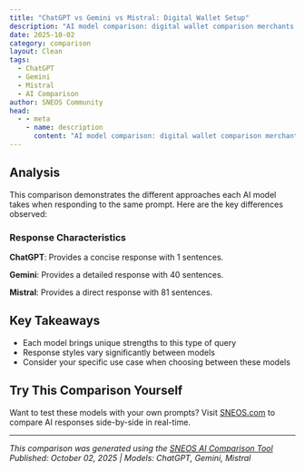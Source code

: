 ```yaml
---
title: "ChatGPT vs Gemini vs Mistral: Digital Wallet Setup"
description: "AI model comparison: digital wallet comparison merchants..."
date: 2025-10-02
category: comparison
layout: Clean
tags:
  - ChatGPT
  - Gemini
  - Mistral
  - AI Comparison
author: SNEOS Community
head:
  - - meta
    - name: description
      content: "AI model comparison: digital wallet comparison merchants..."
---
```


<ChatComparison
  title="ChatGPT vs Gemini vs Mistral: Digital Wallet Setup"
  prompt="digital wallet comparison merchants"
  :responses='{
    "ChatGPT": "Error calling OpenAI API.",
    "Gemini": "Okay, let\u0027s break down a comparison of popular digital wallets, focusing on merchant acceptance and other key factors.  This will help you understand which wallets are most useful for both merchants and consumers.\n\n**Key Factors for Comparison:**\n\n*   **Merchant Acceptance:** How widely accepted the wallet is at physical stores and online.\n*   **Ease of Use:**  How simple the wallet is to set up, use, and manage.\n*   **Security:** Security features, like tokenization, biometric authentication, and fraud protection.\n*   **Fees:**  Fees charged to merchants and/or consumers.\n*   **Features:**  Extra features, such as rewards programs, loyalty integration, peer-to-peer payments, and integration with other services.\n*   **Platform Support:**  Available on iOS, Android, web, etc.\n*   **International Availability:** Whether the wallet can be used in different countries.\n*   **Hardware Compatibility:**  Which devices (smartphones, smartwatches, etc.) are compatible.\n*   **Cost:** Cost to the consumer to use the digital wallet and the cost to the merchant to accept the wallet as a form of payment.\n\n**Digital Wallet Comparison (Focus on Merchant Acceptance)**\n\n| Wallet             | Merchant Acceptance (Physical)                                                                | Merchant Acceptance (Online)                                                     | Ease of Use | Security                                                                         | Fees (Consumer) | Fees (Merchant)      | Key Features                                                                                                                                    |\n| ------------------ | ------------------------------------------------------------------------------------------- | ------------------------------------------------------------------------------- | ----------- | --------------------------------------------------------------------------------- | --------------- | --------------------- | ---------------------------------------------------------------------------------------------------------------------------------------------- |\n| **Apple Pay**       | Very High (NFC Terminals, US, Canada, Europe, Australia, Asia - expanding)             | High (Websites and apps with \u0022Apple Pay\u0022 button. Growing support.)             | High        | Tokenization, Face ID/Touch ID, Fraud Monitoring                                | None            | Standard card processing fees | Integration with Apple ecosystem, Express Transit, Apple Card rewards, loyalty program integration                                                     |\n| **Google Pay**      | Very High (NFC Terminals, US, Canada, Europe, Australia, Asia - expanding)             | High (Websites and apps with \u0022Google Pay\u0022 button. Growing support.)             | High        | Tokenization, Biometric Authentication, Fraud Monitoring                                | None            | Standard card processing fees | Integration with Google ecosystem, Rewards programs, loyalty integration, peer-to-peer payments (via Google Pay Send, phasing out in some regions) |\n| **Samsung Pay**     | High (NFC and MST Terminals, US, Canada, Europe, Australia, Asia - limited availability) | Medium (Limited online merchant support compared to Apple/Google Pay)           | High        | Tokenization, Biometric Authentication, Samsung Knox security platform                | None            | Standard card processing fees | MST technology (works on older card readers), Samsung Rewards                                                                                           |\n| **PayPal**          | Medium (Growing NFC support, primarily online)                                             | Very High (Extensive online merchant acceptance.  A standard for e-commerce.) | High        | Encryption, Fraud Monitoring, Buyer/Seller Protection                               | None            | Varies (transaction fees) | Widely accepted, Buyer/Seller protection, integrated with eBay, peer-to-peer payments, Cryptocurrency integration                                  |\n| **Venmo**           | Low (Limited physical merchant acceptance, Primarily peer-to-peer)                         | Medium (Some online merchants, often via PayPal integration)                     | High        | Encryption, Fraud Monitoring, Social Feed (optional)                                  | None            | Varies (transaction fees) | Primarily for peer-to-peer payments, social sharing of transactions, integrated with PayPal                                                    |\n| **Cash App**        | Low (Limited physical merchant acceptance, primarily peer-to-peer)                         | Medium (Some online merchants, often via Square integration)                     | High        | Encryption, Fraud Monitoring, PIN Protection                                       | None            | Varies (transaction fees) | Primarily for peer-to-peer payments, investing (stocks \u0026 Bitcoin), Cash Card (debit card linked to account)                                      |\n| **AliPay (Ant Group)** | Medium (Primarily China, expanding internationally, requires specific integration)         | High (Dominant in China e-commerce)                                              | Medium       | Advanced security features, biometric authentication                               | Varies         | Varies                | Huge user base in China, integrated with Alibaba ecosystem, cross-border payment options, QR code payments                                         |\n| **WeChat Pay (Tencent)**| Medium (Primarily China, expanding internationally, requires specific integration)         | High (Dominant in China e-commerce)                                              | Medium       | Advanced security features, biometric authentication                               | Varies         | Varies                | Huge user base in China, integrated with WeChat ecosystem, cross-border payment options, QR code payments                                         |\n\n**Important Considerations for Merchants:**\n\n*   **Target Audience:**  Which wallets are most popular with your customer base?  If you\u0027re in China, Alipay and WeChat Pay are essential. If you\u0027re in the US and your target demographic uses iPhones then Apple Pay is a must.\n*   **Integration Complexity:** How difficult is it to integrate a particular wallet into your existing payment system?  NFC payments are generally easier because they work with standard NFC terminals.  Alipay and WeChat Pay often require specific partnerships or integrations.\n*   **Transaction Fees:**  Carefully evaluate the transaction fees associated with each wallet. These can impact your profitability.\n*   **Security Risks:**  While digital wallets are generally secure, stay informed about potential fraud risks and best practices for accepting digital wallet payments.\n*   **Customer Experience:**  Make sure the payment process is smooth and easy for your customers.  Clear signage and instructions are helpful.\n*   **Hardware:**  Are your card readers and payment processing equipment up to date? Is there a cost for upgrading or purchasing new hardware?\n*   **Current Trends:** Stay up to date with technology and new trends.\n*   **Regulations and Laws:** Make sure that your company is complying with all the necessary laws and regulations when accepting digital payments.\n\n**In summary:**\n\n*   **For broad acceptance in physical stores (especially in Western markets):**  Apple Pay, Google Pay, and Samsung Pay are the leaders, but rely on NFC technology being available in the business.\n*   **For online stores:** PayPal is still the dominant player, but Apple Pay, and Google Pay are growing rapidly.\n*   **For the Chinese market:** Alipay and WeChat Pay are essential.\n*   **For peer-to-peer payments:** Venmo and Cash App are popular choices.\n\nThis comparison provides a general overview.  The best digital wallets for *your* business will depend on your specific needs and circumstances. It\u0027s always best to conduct thorough research and consult with a payment processing expert to determine the optimal solution.\n",
    "Mistral": "Digital wallets have become increasingly popular among merchants due to their convenience, security, and ability to streamline transactions. Here\u0027s a comparison of some popular digital wallets from a merchant\u0027s perspective:\n\n### 1. **PayPal**\n- **Fees**: Typically around 2.9% \u002B $0.30 per transaction for domestic sales.\n- **Integration**: Easy to integrate with most e-commerce platforms and POS systems.\n- **Security**: Strong security features including encryption and fraud detection.\n- **Customer Base**: Widely used globally, making it a popular choice for international transactions.\n- **Additional Features**: Invoicing, recurring payments, and business loans.\n\n### 2. **Apple Pay**\n- **Fees**: No additional fees for merchants; standard credit card processing fees apply.\n- **Integration**: Requires NFC-enabled terminals for in-store payments and integration with e-commerce platforms for online payments.\n- **Security**: Uses tokenization and biometric authentication for enhanced security.\n- **Customer Base**: Popular among iPhone users, which can be a significant market segment.\n- **Additional Features**: Seamless integration with Apple devices and ecosystem.\n\n### 3. **Google Pay**\n- **Fees**: No additional fees for merchants; standard credit card processing fees apply.\n- **Integration**: Requires NFC-enabled terminals for in-store payments and integration with e-commerce platforms for online payments.\n- **Security**: Uses tokenization and encryption for secure transactions.\n- **Customer Base**: Popular among Android users, providing a broad customer reach.\n- **Additional Features**: Integration with Google services and ecosystem.\n\n### 4. **Samsung Pay**\n- **Fees**: No additional fees for merchants; standard credit card processing fees apply.\n- **Integration**: Requires NFC-enabled terminals for in-store payments and integration with e-commerce platforms for online payments.\n- **Security**: Uses tokenization and biometric authentication for enhanced security.\n- **Customer Base**: Popular among Samsung device users.\n- **Additional Features**: Compatibility with older magnetic stripe terminals.\n\n### 5. **Venmo**\n- **Fees**: Typically around 2.9% \u002B $0.30 per transaction for business accounts.\n- **Integration**: Easy to integrate with most e-commerce platforms.\n- **Security**: Strong security features including encryption and fraud detection.\n- **Customer Base**: Popular among younger demographics and for peer-to-peer payments.\n- **Additional Features**: Social features and easy integration with PayPal.\n\n### 6. **Stripe**\n- **Fees**: Typically around 2.9% \u002B $0.30 per transaction for domestic sales.\n- **Integration**: Highly customizable and easy to integrate with various e-commerce platforms and POS systems.\n- **Security**: Strong security features including encryption and fraud detection.\n- **Customer Base**: Widely used by businesses of all sizes.\n- **Additional Features**: Invoicing, recurring payments, and extensive developer tools.\n\n### 7. **Square**\n- **Fees**: Typically around 2.6% \u002B $0.10 per transaction for in-person payments and 2.9% \u002B $0.30 for online payments.\n- **Integration**: Easy to integrate with Square\u0027s own POS systems and various e-commerce platforms.\n- **Security**: Strong security features including encryption and fraud detection.\n- **Customer Base**: Popular among small and medium-sized businesses.\n- **Additional Features**: Invoicing, recurring payments, and business loans.\n\n### 8. **Alipay**\n- **Fees**: Varies by region and transaction type, typically around 1.5% to 2.5%.\n- **Integration**: Requires integration with Alipay\u0027s API and compatible POS systems.\n- **Security**: Strong security features including encryption and fraud detection.\n- **Customer Base**: Extremely popular in China and among Chinese tourists.\n- **Additional Features**: Integration with Alibaba\u0027s ecosystem and extensive marketing tools.\n\n### 9. **WeChat Pay**\n- **Fees**: Varies by region and transaction type, typically around 1% to 2%.\n- **Integration**: Requires integration with WeChat Pay\u0027s API and compatible POS systems.\n- **Security**: Strong security features including encryption and fraud detection.\n- **Customer Base**: Extremely popular in China and among Chinese tourists.\n- **Additional Features**: Integration with WeChat\u0027s ecosystem and extensive marketing tools.\n\n### 10. **Amazon Pay**\n- **Fees**: Typically around 2.9% \u002B $0.30 per transaction for domestic sales.\n- **Integration**: Easy to integrate with most e-commerce platforms.\n- **Security**: Strong security features including encryption and fraud detection.\n- **Customer Base**: Popular among Amazon customers, providing a broad customer reach.\n- **Additional Features**: Seamless integration with Amazon\u0027s ecosystem and extensive marketing tools.\n\n### Key Considerations for Merchants:\n- **Transaction Fees**: Compare the fees associated with each wallet to determine the most cost-effective option.\n- **Integration Ease**: Ensure the wallet can be easily integrated with your existing systems.\n- **Security**: Evaluate the security features to protect both your business and your customers.\n- **Customer Base**: Consider the demographics and reach of each wallet to maximize your customer base.\n- **Additional Features**: Look for additional features that can enhance your business operations, such as invoicing, recurring payments, and marketing tools.\n\nChoosing the right digital wallet depends on your specific business needs, customer demographics, and operational requirements."
  }'
  published-date="08:27"
/>

## Analysis

This comparison demonstrates the different approaches each AI model takes when responding to the same prompt. Here are the key differences observed:

### Response Characteristics

**ChatGPT**: Provides a concise response with 1 sentences. 

**Gemini**: Provides a detailed response with 40 sentences. 

**Mistral**: Provides a direct response with 81 sentences. 

## Key Takeaways

- Each model brings unique strengths to this type of query
- Response styles vary significantly between models
- Consider your specific use case when choosing between these models

## Try This Comparison Yourself

Want to test these models with your own prompts? Visit [SNEOS.com](https://sneos.com) to compare AI responses side-by-side in real-time.

---

*This comparison was generated using the [SNEOS AI Comparison Tool](https://sneos.com)*
*Published: October 02, 2025 | Models: ChatGPT, Gemini, Mistral*
